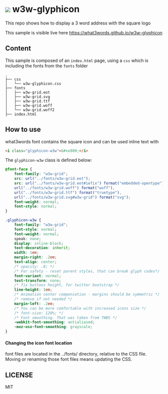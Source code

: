 # <image src="https://what3words.com/assets/images/w3w_square_red.png">&nbsp;w3w-glyphicon

This repo shows how to display a 3 word address with the square logo

This sample is visible live here https://what3words.github.io/w3w-glyphicon

## Content
This sample is composed of an `index.html` page, using a `css` which is including the fonts from the `fonts` folder

```
.
├── css
│   └── w3w-glyphicon.css
├── fonts
│   ├── w3w-grid.eot
│   ├── w3w-grid.svg
│   ├── w3w-grid.ttf
│   ├── w3w-grid.woff
│   └── w3w-grid.woff2
├── index.html
```

## How to use

what3words font contains the square icon and can be used inline text with
```html
<i class="glyphicon-w3w">&#xe800;</i>
```

The `glyphicon-w3w` class is defined below:

```css
@font-face {
    font-family: "w3w-grid";
    src: url("../fonts/w3w-grid.eot");
    src: url("../fonts/w3w-grid.eot#iefix") format("embedded-opentype"),
    url("../fonts/w3w-grid.woff") format("woff"),
    url("../fonts/w3w-grid.ttf") format("truetype"),
    url("../fonts/w3w-grid.svg#w3w-grid") format("svg");
    font-weight: normal;
    font-style: normal;
}

.glyphicon-w3w {
    font-family: "w3w-grid";
    font-style: normal;
    font-weight: normal;
    speak: none;
    display: inline-block;
    text-decoration: inherit;
    width: 1em;
    margin-right: .2em;
    text-align: center;
    /* opacity: .8; */
    /* For safety - reset parent styles, that can break glyph codes*/
    font-variant: normal;
    text-transform: none;
    /* fix buttons height, for twitter bootstrap */
    line-height: 1em;
    /* Animation center compensation - margins should be symmetric */
    /* remove if not needed */
    margin-left: .2em;
    /* You can be more comfortable with increased icons size */
    /* font-size: 120%; */
    /* Font smoothing. That was taken from TWBS */
    -webkit-font-smoothing: antialiased;
    -moz-osx-font-smoothing: grayscale;
}
```

#### Changing the icon font location
font files are located in the ../fonts/ directory, relative to the CSS file. Moving or renaming those font files means updating the CSS.

## LICENSE

MIT
